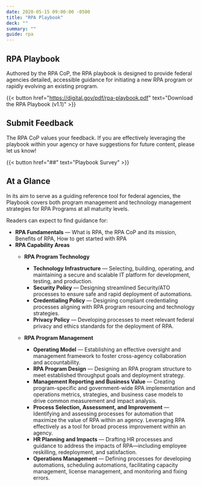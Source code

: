 ```yaml
---
date: 2020-05-15 09:00:00 -0500
title: "RPA Playbook"
deck: ""
summary: ""
guide: rpa
---
```

## RPA Playbook

Authored by the RPA CoP, the RPA playbook is designed to provide federal agencies detailed, accessible guidance for initiating a new RPA program or rapidly evolving an existing program.

{{< button href="https://digital.gov/pdf/rpa-playbook.pdf" text="Download the RPA Playbook (v1.1)" >}}


## Submit Feedback
The RPA CoP values your feedback. If you are effectively leveraging the playbook within your agency or have suggestions for future content, please let us know!

{{< button href="##" text="Playbook Survey" >}}

## At a Glance  
In its aim to serve as a guiding reference tool for federal agencies, the Playbook covers both program management and technology management strategies for RPA Programs at all maturity levels. 

Readers can expect to find guidance for:

- **RPA Fundamentals**  &mdash; What is RPA, the RPA CoP and its mission, Benefits of RPA, How to get started with RPA
- **RPA Capability Areas**
  - **RPA Program Technology** 
      -   **Technology Infrastructure** &mdash; Selecting, building, operating, and maintaining a secure and scalable IT platform for development, testing, and production.
      -   **Security Policy** &mdash; Designing streamlined Security/ATO processes to ensure safe and rapid deployment of automations.
      -   **Credentialing Policy** &mdash; Designing compliant credentialing processes aligning with RPA program resourcing and technology strategies.
      -   **Privacy Policy** &mdash; Developing processes to meet relevant federal privacy and ethics standards for the deployment of RPA.  
    

  - **RPA Program Management**
      -   **Operating Model** &mdash; Establishing an effective oversight and management framework to foster cross-agency collaboration and accountability.
      -   **RPA Program Design** &mdash; Designing an RPA program structure to meet established throughput goals and deployment strategy.
      -   **Management Reporting and Business Value** &mdash; Creating program-specific and government-wide RPA implementation and operations metrics, strategies, and business case models to drive common measurement and impact analysis.
      -   **Process Selection, Assessment, and Improvement** &mdash; Identifying and assessing processes for automation that maximize the value of RPA within an agency. Leveraging RPA effectively as a tool for broad process improvement within an agency.
      -   **HR Planning and Impacts** &mdash; Drafting HR processes and guidance to address the impacts of RPA—including employee reskilling, redeployment, and satisfaction.
      -  **Operations Management** &mdash; Defining processes for developing automations, scheduling automations, facilitating capacity management, license management, and monitoring and fixing errors.
